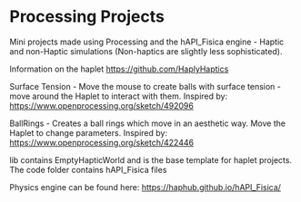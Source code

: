 # Processing Projects

Mini projects made using Processing and the hAPI_Fisica engine - Haptic and non-Haptic simulations (Non-haptics are slightly less sophisticated).

Information on the haplet
https://github.com/HaplyHaptics

Surface Tension - Move the mouse to create balls with surface tension - move around the Haplet to interact with them.
Inspired by: https://www.openprocessing.org/sketch/492096

BallRings - Creates a ball rings which move in an aesthetic way. Move the Haplet to change parameters.
Inspired by: https://www.openprocessing.org/sketch/422446

lib contains EmptyHapticWorld and is the base template for haplet projects. The code folder contains hAPI_Fisica files

Physics engine can be found here:
https://haphub.github.io/hAPI_Fisica/
